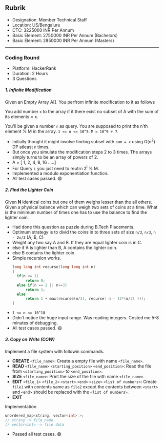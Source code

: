 ## Rubrik

- Designation: Member Technical Staff
- Location: US/Bengaluru
- CTC: 3225000 INR Per Annum
- Basic Element: 2750000 INR Per Annum (Bachelors)
- Basic Element: 2850000 INR Per Annum (Masters)

---

### Coding Round

- Platform: HackerRank
- Duration: 2 Hours
- 3 Questions

##### 1. Infinite Modification

Given an Empty Array A[]. You perfrom infinite modification to it as follows

You add number `x` to the array if it there exist no subset of A with the sum of its elements = x.

You'll be given a number `n` as query. You are supposed to print the n'th element % M in the array. `1 <= n <= 10^5`. `M = 10^9 + 7`.

- Initially thought it might involve finding subset with `sum = x` using O(n<sup>2</sup>) DP atleast `n` times.
- But once you simulate the modification steps 2 to 3 times. The arrays simply turns to be an array of powers of 2.
- A = [ 1, 2, 4, 8, 16 .....]
- For Query `i` you just need to reutrn 2<sup>i</sup> % M.
- Implemented a modulo exponentiation function. 
- All test cases passed. :smile:

##### 2. Find the Lighter Coin

Given **N** identical coins but one of them weighs lesser than the all others. Given a physical balance which can weigh two sets of coins at a time. What is the minimum number of times one has to use the balance to find the lighter coin.

- Had done this question as puzzle during B.Tech Placements.
- Optimum strategy is to divid the coins in to three sets of size `n/3`, `n/3`, `n - 2n/3` (A, B, C)
- Weight any two say A and B. If they are equal lighter coin is in C.
- else if A is lighter than B, A contains the lighter coin.
- else B contains the lighter coin.
- Simple recursion works.
  ```cpp
  long long int recurse(long long int n)
  {
    if(n <= 1)
        return 0;
    else if(n == 2 || n==3)
        return 1;
    else
        return 1 + max(recurse(n/3), recurse( n - (2*(n/3) )));
  }
  ```
- `1 <= n <= 10^18`
- Didn't notice the huge input range. Was reading integers. Costed me 5-8 minutes of debugging.
- All test cases passed. :smile:

##### 3. Copy on Write (COW)

Implement a file system with followin commands.

- **CREATE** `<file_name>`: Create a empty file with name `<file_name>`.
- **READ** `<file_name>` `<starting_position>` `<end_position>`: Read the file from `<starting_position>` to `<end_position>`.
- **SIZE** `<file_name>`: Print the size of the file with name `<file_name>`.
- **EDIT** `<file_1>` `<file_2>` `<start>` `<end>` `<size>` `<list of numbers>`: Create `file1` with contents same as `file2` except the contents between `<start>` and `<end>` should be replaced with the `<list of numbers>`.
- **EXIT**

Implementation:
```cpp
unordered_map<string, vector<int> >;
// string -> file_name
// vector<int> -> file data
``` 

- Passed all test cases. :smile: